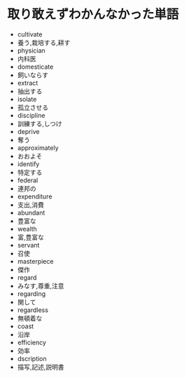 # 取り敢えずわかんなかった単語
+ cultivate
+ 養う,栽培する,耕す
+ physician
+ 内科医
+ domesticate
+ 飼いならす
+ extract
+ 抽出する
+ isolate
+ 孤立させる
+ discipline
+ 訓練する,しつけ
+ deprive
+ 奪う
+ approximately
+ おおよそ
+ identify
+ 特定する
+ federal
+ 連邦の
+ expenditure
+ 支出,消費
+ abundant
+ 豊富な
+ wealth
+ 富,豊富な
+ servant
+ 召使
+ masterpiece
+ 傑作
+ regard
+ みなす,尊重,注意
+ regarding
+ 関して
+ regardless
+ 無頓着な
+ coast
+ 沿岸
+ efficiency
+ 効率
+ dscription
+ 描写,記述,説明書


